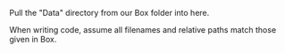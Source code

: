 Pull the "Data" directory from our Box folder into here.

When writing code, assume all filenames and relative paths match those given in Box.

